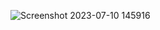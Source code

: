 ![Screenshot 2023-07-10 145916](https://github.com/furyvinay/3-column-preview-card-component/assets/82074933/6687c567-1067-47c7-834f-aff7dad9246d)
